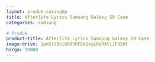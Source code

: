 ```yaml
---
layout: produk-casinghp
title: Afterlife Lyrics Samsung Galaxy S9 Case
categories: samsung

# Produk
product-title: Afterlife Lyrics Samsung Galaxy S9 Case
image-drive: 1pmSlYBci6RXhRFEa1oyLRaRAtiJF95Ut
harga: 90000
---
```


